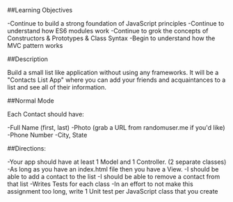 ##Learning Objectives

-Continue to build a strong foundation of JavaScript principles
-Continue to understand how ES6 modules work
-Continue to grok the concepts of Constructors & Prototypes & Class Syntax
-Begin to understand how the MVC pattern works

##Description

Build a small list like application without using any frameworks. It will be a "Contacts List App" where you can add your friends and acquaintances to a list and see all of their information.

##Normal Mode

Each Contact should have:

-Full Name (first, last)
-Photo (grab a URL from randomuser.me if you'd like)
-Phone Number
-City, State

##Directions:

-Your app should have at least 1 Model and 1 Controller. (2 separate classes)
-As long as you have an index.html file then you have a View.
-I should be able to add a contact to the list
-I should be able to remove a contact from that list
-Writes Tests for each class
-In an effort to not make this assignment too long, write 1 Unit test per JavaScript class that you create
